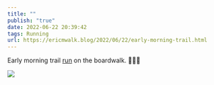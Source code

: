 ```yaml
---
title: ""
publish: "true"
date: 2022-06-22 20:39:42
tags: Running
url: https://ericmwalk.blog/2022/06/22/early-morning-trail.html
---
```


Early morning trail [run](http://www.strava.com/activities/7349896658) on the boardwalk. 🏃🏻‍♂️



![](https://ericmwalk.blog/uploads/2022/75157a8546.jpg)